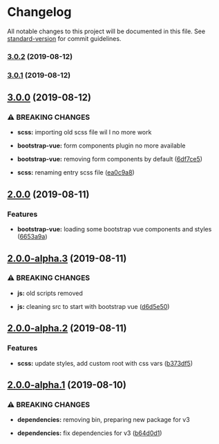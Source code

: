 # Changelog

All notable changes to this project will be documented in this file. See [standard-version](https://github.com/conventional-changelog/standard-version) for commit guidelines.

### [3.0.2](https://github.com/ecomclub/storefront-twbs/compare/v3.0.1...v3.0.2) (2019-08-12)

### [3.0.1](https://github.com/ecomclub/storefront-twbs/compare/v3.0.0...v3.0.1) (2019-08-12)

## [3.0.0](https://github.com/ecomclub/storefront-twbs/compare/v2.0.0...v3.0.0) (2019-08-12)


### ⚠ BREAKING CHANGES

* **scss:** importing old scss file wil l no more work
* **bootstrap-vue:** form components plugin no more available

* **bootstrap-vue:** removing form components by default ([6df7ce5](https://github.com/ecomclub/storefront-twbs/commit/6df7ce5))
* **scss:** renaming entry scss file ([ea0c9a8](https://github.com/ecomclub/storefront-twbs/commit/ea0c9a8))

## [2.0.0](https://github.com/ecomclub/storefront-twbs/compare/v2.0.0-alpha.3...v2.0.0) (2019-08-11)


### Features

* **bootstrap-vue:** loading some bootstrap vue components and styles ([6653a9a](https://github.com/ecomclub/storefront-twbs/commit/6653a9a))

## [2.0.0-alpha.3](https://github.com/ecomclub/storefront-twbs/compare/v2.0.0-alpha.2...v2.0.0-alpha.3) (2019-08-11)


### ⚠ BREAKING CHANGES

* **js:** old scripts removed

* **js:** cleaning src to start with bootstrap vue ([d6d5e50](https://github.com/ecomclub/storefront-twbs/commit/d6d5e50))

## [2.0.0-alpha.2](https://github.com/ecomclub/storefront-twbs/compare/v2.0.0-alpha.1...v2.0.0-alpha.2) (2019-08-11)


### Features

* **scss:** update styles, add custom root with css vars ([b373df5](https://github.com/ecomclub/storefront-twbs/commit/b373df5))

## [2.0.0-alpha.1](https://github.com/ecomclub/storefront-twbs/compare/v1.2.1...v2.0.0-alpha.1) (2019-08-10)


### ⚠ BREAKING CHANGES

* **dependencies:** removing bin, preparing new package for v3

* **dependencies:** fix dependencies for v3 ([b64d0d1](https://github.com/ecomclub/storefront-twbs/commit/b64d0d1))
